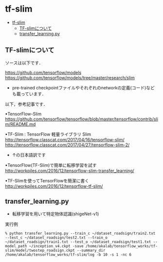 # tf-slim

<!-- TOC depthFrom:1 depthTo:6 withLinks:1 updateOnSave:1 orderedList:0 -->

- [tf-slim](#tf-slim)
	- [TF-slimについて](#tf-slim)
	- [transfer_learning.py](#transferlearningpy)

<!-- /TOC -->

## TF-slimについて

ソースは以下です．

https://github.com/tensorflow/models
https://github.com/tensorflow/models/tree/master/research/slim
* pre-trained checkpointファイルやそれぞれのnetworkの定義(コード)なども載っています．


以下，参考記事です．

▪TensorFlow-Slim
https://github.com/tensorflow/tensorflow/blob/master/tensorflow/contrib/slim/README.md

▪TF-Slim : TensorFlow 軽量ライブラリ Slim
http://tensorflow.classcat.com/2017/04/16/tensorflow-slim/
http://tensorflow.classcat.com/2017/04/27/tensorflow-slim-2/
* ↑の日本語訳です

▪TensorFlow(TF-Slim)で簡単に転移学習を試す
http://workpiles.com/2016/12/tensorflow-slim-transfer_learning/

▪TF-Slimを使ってTensorFlowを簡潔に書く
http://workpiles.com/2016/12/tensorflow-tf-slim/

## transfer_learning.py
* 転移学習を用いて特定物体認識(shigeNet-v1)

実行例
~~~
% python transfer_learning.py --train_c ~/dataset_roadsign/train2.txt --test_c ~/dataset_roadsign/test2.txt --train_o ~/dataset_roadsign/train1.txt --test_o ~/dataset_roadsign/test1.txt --model_path ~/inception_v4.ckpt -save /home/akalab/tensorflow_works/tf-slim/model/twostep_roadsign.ckpt --summary_dir /home/akalab/tensorflow_works/tf-slim/log -b 10 -s 1 -nc 6
~~~
